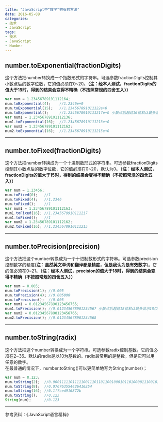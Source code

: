 ```yaml
---
title: "JavaScript中“数字”拥有的方法"
date: 2016-05-08
categories: 
- 技术
- JavaScript
tags:
- 技术
- JavaScript
- Number
---
```


## number.toExponential(fractionDigits)  
这个方法把number转换成一个指数形式的字符串。可选参数fractionDigits控制其小数点后的数字位数，它的值必须在0~20。**（注：经本人测试，fractionDigits的值大于15时，得到的结果会变得不精确（不按照常规的四舍五入））**   
```js
var num = 1.23456789101112164;
num.toExponential(4);    //1.2346e+0
num.toExponential(15);   //1.234567891011122e+0
num.toExponential();     //1.2345678910111217e+0 小数点后超过16位默认最多显示16位且结果不精确
var num1 = 1.23456789101112136;
num1.toExponential(16);  //1.2345678910111213e+0
var num2 = 1.23456789101112162;
num2.toExponential(16);  //1.2345678910111215e+0
```
----------

## number.toFixed(fractionDigits)
这个方法把number转换成为一个十进制数形式的字符串。可选参数fractionDigits控制其小数点后的数字位数，它的值必须在0~20，默认为0。**（注：经本人测试，fractionDigits的值大于15时，得到的结果会变得不精确（不按照常规的四舍五入））**   
```js
var num = 1.23456;
num.toFixed(0);   //1
num.toFixed(4);   //1.2346
num.toFixed();    //1
var num1 = 1.23456789101112163;
num1.toFixed(16); //1.2345678910111217
num1.toFixed();   //1
var num2 = 1.23456789101112162;
num2.toFixed(16); //1.2345678910111215
```
----------

## number.toPrecision(precision)
这个方法把这个number转换成为一个十进制数形式的字符串。可选参数precision控制数字的精度(**注：虽然英文单词和翻译都是精度，但是我认为是有效数字**)。它的值必须在0~21。**（注：经本人测试，precision的值大于18时，得到的结果会变得不精确（不按照常规的四舍五入））**   
```js
var num = 0.005;
num.toPrecision(1); //0.005
num.toPrecision(4); //0.005000
num.toPrecision();  //0.005
var num1 = 0.01234567890123456755;
num1.toPrecision(); //0.012345678901234567 小数点后超过18位默认最多显示18位且结果不精确
var num2 = 0.01234567890123456765;
num2.toPrecision(); //0.012345678901234568
```
----------

## number.toString(radix)
这个方法把这个number转换成为一个字符串。可选参数radix控制基数。它的值必须在2~36。默认的radix是以10为基数的。radix最常用的是整数，但是它可以用任意的数字。   
在最普通的情况下，number.toString()可以更简单地写为String(number)；   
```js
var num = 0.123;
num.toString(2);  //0.0001111101111100111011011001000101101000011100101011
num.toString(8);  //0.076763554426416254
num.toString(16); //0.1f7ced916872b
num.toString();   //0.123
String(num);      //0.123
```
---
参考资料：《JavaScript语言精粹》